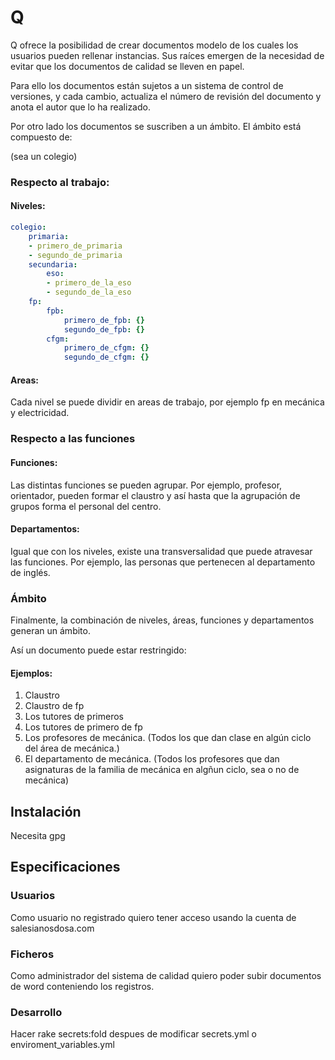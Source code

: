 # Q

Q ofrece la posibilidad de crear documentos modelo de los cuales los usuarios pueden rellenar instancias. Sus raíces emergen de la necesidad de evitar que los documentos de calidad se lleven en papel.

Para ello los documentos están sujetos a un sistema de control de versiones, y cada cambio, actualiza el número de revisión del documento y anota el autor que lo ha realizado.

Por otro lado los documentos se suscriben a un ámbito. El ámbito está compuesto de:

(sea un colegio)

### Respecto al trabajo:

#### Niveles: 

```yaml
colegio: 
    primaria:
    - primero_de_primaria
    - segundo_de_primaria
    secundaria:
        eso:
        - primero_de_la_eso
        - segundo_de_la_eso
    fp:
        fpb:
            primero_de_fpb: {}
            segundo_de_fpb: {}
        cfgm:
            primero_de_cfgm: {}
            segundo_de_cfgm: {}
```

#### Areas:

Cada nivel se puede dividir en areas de trabajo, por ejemplo fp en mecánica y electricidad.

### Respecto a las funciones

#### Funciones:

Las distintas funciones se pueden agrupar. Por ejemplo, profesor, orientador, pueden formar el claustro y así hasta que la agrupación de grupos forma el personal del centro.

#### Departamentos:

Igual que con los niveles, existe una transversalidad que puede atravesar las funciones. Por ejemplo, las personas que pertenecen al departamento de inglés.

### Ámbito

Finalmente, la combinación de niveles, áreas, funciones y departamentos generan un ámbito.

Así un documento puede estar restringido:

#### Ejemplos:

1. Claustro
2. Claustro de fp
3. Los tutores de primeros
4. Los tutores de primero de fp
5. Los profesores de mecánica. (Todos los que dan clase en algún ciclo del área de mecánica.)
6. El departamento de mecánica. (Todos los profesores que dan asignaturas de la familia de mecánica en algñun ciclo, sea o no de mecánica)

## Instalación

Necesita gpg


## Especificaciones

### Usuarios

Como usuario no registrado quiero tener acceso usando la cuenta de salesianosdosa.com

### Ficheros

Como administrador del sistema de calidad quiero poder subir documentos de word conteniendo los registros.


### Desarrollo

Hacer rake secrets:fold despues de modificar secrets.yml o enviroment_variables.yml
